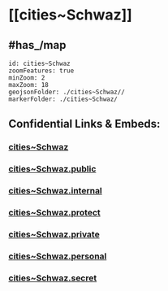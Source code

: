 # [[cities~Schwaz]] 


## #has_/map  



```leaflet
id: cities~Schwaz
zoomFeatures: true 
minZoom: 2 
maxZoom: 18
geojsonFolder: ./cities~Schwaz//
markerFolder: ./cities~Schwaz/
```


## Confidential Links & Embeds: 

### [cities~Schwaz](/_Standards/Earth/Continent/Europe/Europe~Central/Austria/Austrias_States/Tirol/counties~Tirol/Schwaz/cities~Schwaz.md) 

### [cities~Schwaz.public](/_public/Earth/Continent/Europe/Europe~Central/Austria/Austrias_States/Tirol/counties~Tirol/Schwaz/cities~Schwaz.public.md) 

### [cities~Schwaz.internal](/_internal/Earth/Continent/Europe/Europe~Central/Austria/Austrias_States/Tirol/counties~Tirol/Schwaz/cities~Schwaz.internal.md) 

### [cities~Schwaz.protect](/_protect/Earth/Continent/Europe/Europe~Central/Austria/Austrias_States/Tirol/counties~Tirol/Schwaz/cities~Schwaz.protect.md) 

### [cities~Schwaz.private](/_private/Earth/Continent/Europe/Europe~Central/Austria/Austrias_States/Tirol/counties~Tirol/Schwaz/cities~Schwaz.private.md) 

### [cities~Schwaz.personal](/_personal/Earth/Continent/Europe/Europe~Central/Austria/Austrias_States/Tirol/counties~Tirol/Schwaz/cities~Schwaz.personal.md) 

### [cities~Schwaz.secret](/_secret/Earth/Continent/Europe/Europe~Central/Austria/Austrias_States/Tirol/counties~Tirol/Schwaz/cities~Schwaz.secret.md)

